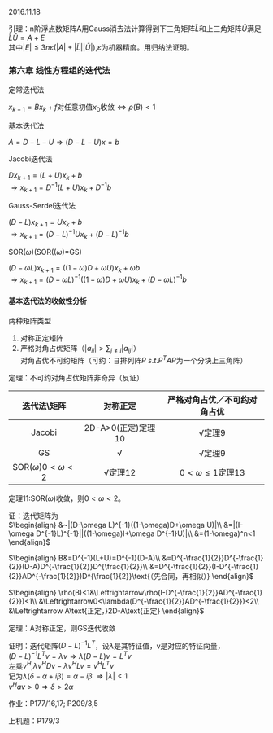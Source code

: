 2016.11.18

引理：n阶浮点数矩阵A用Gauss消去法计算得到下三角矩阵$\widetilde{L}$和上三角矩阵$\widetilde{U}$满足$\widetilde{L}\widetilde{U}=A+E$  
其中$|E|\leqslant3n\varepsilon(|A|+|\widetilde{L}||\widetilde{U}|)$,$\varepsilon$为机器精度。用归纳法证明。

### 第六章 线性方程组的迭代法

定常迭代法

$x_{k+1}=Bx_k+f$对任意初值$x_0$收敛$\Leftrightarrow\rho(B)<1$

基本迭代法

$A=D-L-U\Rightarrow(D-L-U)x=b$

Jacobi迭代法

$Dx_{k+1}=(L+U)x_k+b$  
$\Rightarrow x_{k+1}=D^{-1}(L+U)x_k+D^{-1}b$

Gauss-Serdel迭代法

$(D-L)x_{k+1}=Ux_k+b$  
$\Rightarrow x_{k+1}=(D-L)^{-1}Ux_k+(D-L)^{-1}b$

SOR($\omega$)(SOR($(\omega$)=GS)

$(D-\omega L)x_{k+1}=((1-\omega)D+\omega U)x_k+\omega b$  
$\Rightarrow x_{k+1}=(D-\omega L)^{-1}((1-\omega)D+\omega U)x_k+(D-\omega L)^{-1}b$

#### 基本迭代法的收敛性分析

两种矩阵类型

1. 对称正定矩阵
2. 严格对角占优矩阵（$|a_{ii}|>\sum_{j\ne i}|a_{ij}|$）  
对角占优不可约矩阵（可约：$\exists$排列阵$P ~s.t.P^TAP$为一个分块上三角阵）

定理：不可约对角占优矩阵非奇异（反证）

 迭代法\矩阵|对称正定|严格对角占优／不可约对角占优
:--:|:--:|:--:
Jacobi|2D-A>0(正定)定理10|√定理9
GS|√|√定理9
SOR($\omega$)$0<\omega<2$|√定理12|$0<\omega\leqslant1$定理13

定理11:SOR($\omega$)收敛，则$0<\omega<2$。

证：迭代矩阵为  
$\begin{align}
&~|(D-\omega L)^{-1}((1-\omega)D+\omega U)|\\
&=|(I-\omega D^{-1}L)^{-1}||((1-\omega)I+\omega D^{-1}U)|\\
&=(1-\omega)^n<1
\end{align}$

$\begin{align}
B&=D^{-1}(L+U)=D^{-1}(D-A)\\
&=D^{-\frac{1}{2}}D^{-\frac{1}{2}}(D-A)D^{-\frac{1}{2}}D^{\frac{1}{2}}\\
&=D^{-\frac{1}{2}}(I-D^{-\frac{1}{2}}AD^{-\frac{1}{2}})D^{\frac{1}{2}}\text{（先合同，再相似）}
\end{align}$

$\begin{align}
\rho(B)<1&\Leftrightarrow\rho(I-D^{-\frac{1}{2}}AD^{-\frac{1}{2}})<1\\
&\Leftrightarrow0<\lambda(D^{-\frac{1}{2}}AD^{-\frac{1}{2}})<2\\
&\Leftrightarrow A\text{正定，}2D-A\text{正定}
\end{align}$

定理：A对称正定，则GS迭代收敛

证明：迭代矩阵$(D-L)^{-1}L^T$，设$\lambda$是其特征值，v是对应的特征向量，  
$(D-L)^{-1}L^Tv=\lambda v
\Rightarrow\lambda(D-L)v=L^Tv$  
左乘$v^H$,$\lambda v^HDv-\lambda v^HLv=v^HL^Tv$  
记为$\lambda(\delta-\alpha+i\beta)=\alpha-i\beta$
$\Rightarrow|\lambda|<1$  
$v^Hav>0\Rightarrow\delta>2\alpha$

作业：P177/16,17; P209/3,5

上机题：P179/3